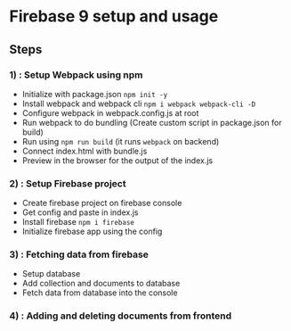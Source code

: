 # Firebase 9 setup and usage

## Steps

### 1) : Setup Webpack using npm

- Initialize with package.json `npm init -y`
- Install webpack and webpack cli `npm i webpack webpack-cli -D`
- Configure webpack in webpack.config.js at root
- Run webpack to do bundling (Create custom script in package.json for build)
- Run using `npm run build` (it runs `webpack` on backend)
- Connect index.html with bundle.js
- Preview in the browser for the output of the index.js

### 2) : Setup Firebase project

- Create firebase project on firebase console
- Get config and paste in index.js
- Install firebase `npm i firebase`
- Initialize firebase app using the config

### 3) : Fetching data from firebase

- Setup database
- Add collection and documents to database
- Fetch data from database into the console

### 4) : Adding and deleting documents from frontend
